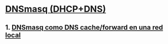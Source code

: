 # [DNSmasq (DHCP+DNS)](https://github.com/PalomaR88/DNSmasq.DHCP-DNS/blob/master/DNSmasq.md#dnsmasq-dhcp--dns)
## 1. [DNSmasq como DNS cache/forward en una red local](https://github.com/PalomaR88/DNSmasq.DHCP-DNS/blob/master/DNSmasq.md#dnsmasq-como-dns-cacheforward-en-una-red-localsshse)
